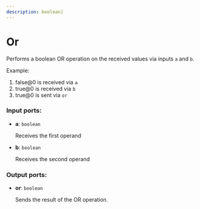 ```yaml
---
description: boolean]
---
```


# Or

Performs a boolean OR operation on the received values via inputs `a` and `b`.

Example:

1. false@0 is received via `a`
2. true@0 is received via `b`
3. true@0 is sent via `or`

### Input ports:

* __a__: `boolean`

    Receives the first operand


* __b__: `boolean`

    Receives the second operand

### Output ports:

* __or__: `boolean`

    Sends the result of the OR operation.

